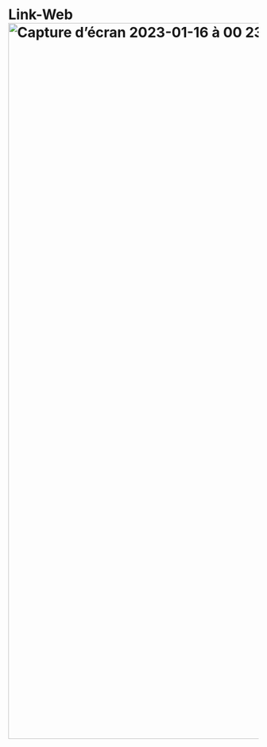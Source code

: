 # Link-Web<img width="1440" alt="Capture d’écran 2023-01-16 à 00 23 52" src="https://user-images.githubusercontent.com/99287239/212573335-793a8a6b-59d9-4278-a0d5-8ec3c42b2824.png">
